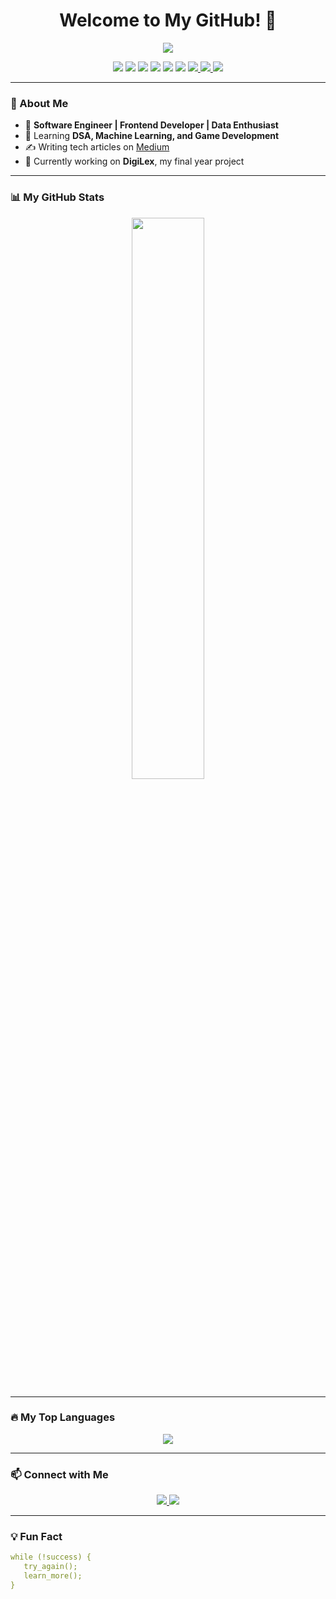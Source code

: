 <h1 align="center">Welcome to My GitHub! 💜</h1>

<p align="center">
  <img src="https://komarev.com/ghpvc/?username=Nawal-Shahid&label=Profile+Views&color=BD93F9&style=flat">
</p>

<p align="center">
  <img src="https://img.shields.io/badge/Code-Python-blue?style=flat&logo=python&logoColor=white">
  <img src="https://img.shields.io/badge/Framework-React-blueviolet?style=flat&logo=react&logoColor=white">
  <img src="https://img.shields.io/badge/Backend-Node.js-68A063?style=flat&logo=node.js&logoColor=white">
  <img src="https://img.shields.io/badge/Database-MongoDB-green?style=flat&logo=mongodb&logoColor=white">
  <img src="https://img.shields.io/badge/Tools-GitHub-8A2BE2?style=flat&logo=github&logoColor=white">
  <img src="https://img.shields.io/badge/OS-Linux-important?style=flat&logo=linux&logoColor=white">
  <a href="https://www.linkedin.com/in/nawal-shahid-015529263/">
    <img src="https://img.shields.io/badge/LinkedIn-0077B5?style=flat&logo=linkedin&logoColor=white">
  </a>
  <a href="https://medium.com/@nawal.shahid113">
    <img src="https://img.shields.io/badge/Blog-Medium-black?style=flat&logo=medium&logoColor=white">
  </a>
  <a href="[https://leetcode.com/your-username](https://leetcode.com/u/Nawal18/)">
    <img src="https://img.shields.io/badge/Coding-LeetCode-orange?style=flat&logo=leetcode&logoColor=white">
  </a>
</p>

---

### 💜 About Me
- 🚀 **Software Engineer | Frontend Developer | Data Enthusiast**
- 📖 Learning **DSA, Machine Learning, and Game Development**
- ✍️ Writing tech articles on [Medium](https://medium.com/@nawal.shahid113)
- 🎯 Currently working on **DigiLex**, my final year project

---

### 📊 My GitHub Stats  

<p align="center">
  <img src="https://github-readme-streak-stats.herokuapp.com/?user=Nawal-Shahid&theme=dracula" width="48%">
</p>

---

### 🔥 My Top Languages  

<p align="center">
  <img src="https://github-readme-stats.vercel.app/api/top-langs/?username=Nawal-Shahid&layout=compact&theme=dracula">
</p>

---

### 📫 Connect with Me  
<p align="center">
  <a href="https://www.linkedin.com/in/nawal-shahid-015529263/">
    <img src="https://img.shields.io/badge/LinkedIn-0077B5?style=flat&logo=linkedin&logoColor=white">
  </a>
  <a href="mailto:nawal.shahid113@gmail.com">
    <img src="https://img.shields.io/badge/Email-D14836?style=flat&logo=gmail&logoColor=white">
  </a>
</p>

---

### 💡 Fun Fact  
```yaml
while (!success) {
   try_again();
   learn_more();
}

